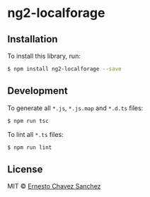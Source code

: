 # ng2-localforage

## Installation

To install this library, run:

```bash
$ npm install ng2-localforage --save
```

## Development

To generate all `*.js`, `*.js.map` and `*.d.ts` files:

```bash
$ npm run tsc
```

To lint all `*.ts` files:

```bash
$ npm run lint
```

## License

MIT © [Ernesto Chavez Sanchez](ejchavez88@gmail.com)

